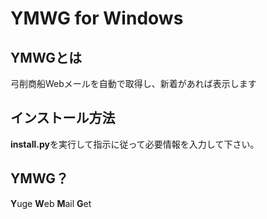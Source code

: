 # YMWG for Windows

## YMWGとは
弓削商船Webメールを自動で取得し、新着があれば表示します  

## インストール方法
**install.py**を実行して指示に従って必要情報を入力して下さい。  

## YMWG？
**Y**uge **W**eb **M**ail **G**et

